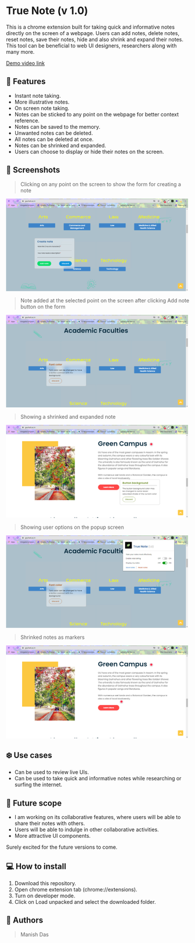 # True Note (v 1.0)

This is a chrome extension built for taking quick and informative notes directly on the screen of a webpage. Users can add notes, delete notes, reset notes, save their notes, hide and also shrink and expand their notes. This tool can be beneficial to web UI designers, researchers along with many more. 

[Demo video link](https://youtu.be/EibNoVMeA90)

## :star2: Features
* Instant note taking.
* More illustrative notes.
* On screen note taking.
* Notes can be sticked to any point on the webpage for better context reference.
* Notes can be saved to the memory.
* Unwanted notes can be deleted.
* All notes can be deleted at once.
* Notes can be shrinked and expanded.
* Users can choose to display or hide their notes on the screen.

## :eyes: Screenshots
> Clicking on any point on the screen to show the form for creating a note<br>
<img src="./demo_images/Display_form.jpg" alt="display_form" width="500px">

>Note added at the selected point on the screen after clicking Add note button on the form<br>
<img src="./demo_images/Added_note.jpg" alt="shrinked_notes" width="500px">

>Showing a shrinked and expanded note<br>
<img src="./demo_images/Added_note2.jpg" alt="added_notes" width="500px">

>Showing user options on the popup screen<br>
<img src="./demo_images/Display_note_option.jpg" alt="popup" width="500px">

>Shrinked notes as markers<br>
<img src="./demo_images/Shrink_notes.jpg" alt="shrinked_notes" width="500px">


## :snowflake: Use cases
* Can be used to review live UIs.
* Can be used to take quick and informative notes while researching or surfing the internet.

## :sunflower: Future scope
* I am working on its collaborative features, where users will be able to share their notes with others.
* Users will be able to indulge in other collaborative activities.
* More attractive UI components.

Surely excited for the future versions to come.


## :computer: How to install
1. Download this repository.
2. Open chrome extension tab (chrome://extensions).
3. Turn on developer mode.
4. Click on Load unpacked and select the downloaded folder.

## :construction_worker: Authors
> Manish Das


